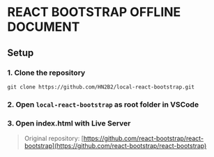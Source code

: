 # REACT BOOTSTRAP OFFLINE DOCUMENT

## Setup

### 1. Clone the repository

```
git clone https://github.com/HN2B2/local-react-bootstrap.git
```

### 2. Open `local-react-bootstrap` as root folder in VSCode

### 3. Open index.html with Live Server

> Original repository: [https://github.com/react-bootstrap/react-bootstrap](https://github.com/react-bootstrap/react-bootstrap)
